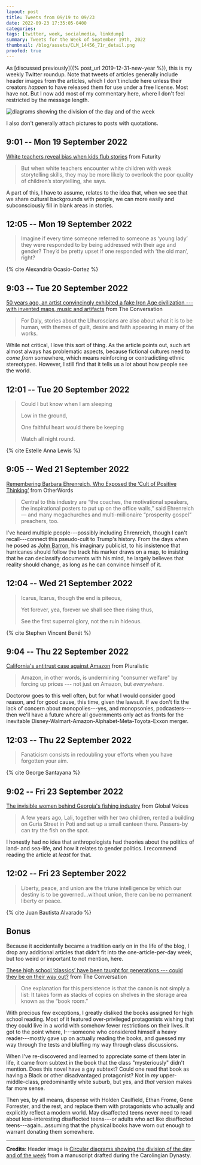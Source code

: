 ```yaml
---
layout: post
title: Tweets from 09/19 to 09/23
date: 2022-09-23 17:35:05-0400
categories:
tags: [twitter, week, socialmedia, linkdump]
summary: Tweets for the Week of September 19th, 2022
thumbnail: /blog/assets/CLM_14456_71r_detail.png
proofed: true
---
```


As [discussed previously]({% post_url 2019-12-31-new-year %}), this is my weekly Twitter roundup.  Note that tweets of articles generally include header images from the articles, which I don't include here unless their creators *happen* to have released them for use under a free license.  Most have not.  But I now add most of my commentary here, where I don't feel restricted by the message length.

![diagrams showing the division of the day and of the week](/blog/assets/CLM_14456_71r_detail.png "diagrams showing the division of the day and of the week")

I also don't generally attach pictures to posts with quotations.

## 9:01 -- Mon 19 September 2022

[<i class="fab fa-twitter-square"></i>](https://twitter.com/jcolag/status/1571846821105786882) [White teachers reveal bias when kids flub stories](https://www.futurity.org/teacher-bias-race-stories-2798892-2/) from Futurity

 > But when white teachers encounter white children with weak storytelling skills, they may be more likely to overlook the poor quality of children’s storytelling, she says.

A part of this, I have to assume, relates to the idea that, when we see that we share cultural backgrounds with people, we can more easily and subconsciously fill in blank areas in stories.

## 12:05 -- Mon 19 September 2022

[<i class="fab fa-twitter-square"></i>](https://twitter.com/jcolag/status/1571893126096072704)

 > Imagine if every time someone referred to someone as ‘young lady’ they were responded to by being addressed with their age and gender? They’d be pretty upset if one responded with ‘the old man’, right?

{% cite Alexandria Ocasio-Cortez %}

## 9:03 -- Tue 20 September 2022

[<i class="fab fa-twitter-square"></i>](https://twitter.com/jcolag/status/1572209712535375873) [50 years ago, an artist convincingly exhibited a fake Iron Age civilization --- with invented maps, music and artifacts](https://theconversation.com/50-years-ago-an-artist-convincingly-exhibited-a-fake-iron-age-civilization-with-invented-maps-music-and-artifacts-189026) from The Conversation

 > For Daly, stories about the Llhuroscians are also about what it is to be human, with themes of guilt, desire and faith appearing in many of the works.

While not critical, I love this sort of thing.  As the article points out, such art almost always has problematic aspects, because fictional cultures need to *come from* somewhere, which means reinforcing or contradicting ethnic stereotypes.  However, I still find that it tells us a lot about how people see the world.

## 12:01 -- Tue 20 September 2022

[<i class="fab fa-twitter-square"></i>](https://twitter.com/jcolag/status/1572254507723100160)

 > Could I but know when I am sleeping
 >
 > Low in the ground,
 >
 > One faithful heart would there be keeping
 >
 > Watch all night round.

{% cite Estelle Anna Lewis %}

## 9:05 -- Wed 21 September 2022

[<i class="fab fa-twitter-square"></i>](https://twitter.com/jcolag/status/1572572604052910080) [Remembering Barbara Ehrenreich, Who Exposed the ‘Cult of Positive Thinking’](https://otherwords.org/remembering-barbara-ehrenreich-who-exposed-the-cult-of-positive-thinking/) from OtherWords

 > Central to this industry are “the coaches, the motivational speakers, the inspirational posters to put up on the office walls,” said Ehrenreich — and many megachurches and multi-millionaire “prosperity gospel” preachers, too.

I've heard multiple people---possibly including Ehrenreich, though I can't recall---connect this pseudo-cult to Trump's history.  From the days when he posed as [John Barron](https://en.wikipedia.org/wiki/Pseudonyms_of_Donald_Trump), his imaginary publicist, to his insistence that hurricanes should follow the track his marker draws on a map, to insisting that he can declassify documents with his mind, he largely believes that reality should change, as long as he can convince himself of it.

## 12:04 -- Wed 21 September 2022

[<i class="fab fa-twitter-square"></i>](https://twitter.com/jcolag/status/1572617650915741705)

 > Icarus, Icarus, though the end is piteous,
 >
 > Yet forever, yea, forever we shall see thee rising thus,
 >
 > See the first supernal glory, not the ruin hideous.

{% cite Stephen Vincent Benét %}

## 9:04 -- Thu 22 September 2022

[<i class="fab fa-twitter-square"></i>](https://twitter.com/jcolag/status/1572934739983572993) [California's antitrust case against Amazon](https://pluralistic.net/2022/09/15/prime-suspect/#consumer-welfare) from Pluralistic

 > Amazon, in other words, is undermining "consumer welfare" by forcing up prices --- not just on Amazon, but *everywhere*.

Doctorow goes to this well often, but for what I would consider good reason, and for good cause, this time, given the lawsuit.  If we don't fix the lack of concern about monopolies---yes, and monopsonies, podcasters---then we'll have a future where all governments only act as fronts for the inevitable Disney-Walmart-Amazon-Alphabet-Meta-Toyota-Exxon merger.

## 12:03 -- Thu 22 September 2022

[<i class="fab fa-twitter-square"></i>](https://twitter.com/jcolag/status/1572979786468556800)

 > Fanaticism consists in redoubling your efforts when you have forgotten your aim.

{% cite George Santayana %}

## 9:02 -- Fri 23 September 2022

[<i class="fab fa-twitter-square"></i>](https://twitter.com/jcolag/status/1573296624901640198) [The invisible women behind Georgia's fishing industry](https://globalvoices.org/2022/09/16/the-invisible-women-behind-georgias-fishing-industry/) from Global Voices

 > A few years ago, Lali, together with her two children, rented a building on Guria Street in Poti and set up a small canteen there. Passers-by can try the fish on the spot.

I honestly had no idea that anthropologists had theories about the politics of land- and sea-life, and how it relates to gender politics.  I recommend reading the article at *least* for that.

## 12:02 -- Fri 23 September 2022

[<i class="fab fa-twitter-square"></i>](https://twitter.com/jcolag/status/1573341922915012609)

 > Liberty, peace, and union are the triune intelligence by which our destiny is to be governed...without union, there can be no permanent liberty or peace.

{% cite Juan Bautista Alvarado %}

## Bonus

Because it accidentally became a tradition early on in the life of the blog, I drop any additional articles that didn't fit into the one-article-per-day week, but too weird or important to not mention, here.

<i class="fas fa-square"></i> [These high school ‘classics’ have been taught for generations --- could they be on their way out?](https://theconversation.com/these-high-school-classics-have-been-taught-for-generations-could-they-be-on-their-way-out-188197) from The Conversation

 > One explanation for this persistence is that the canon is not simply a list: It takes form as stacks of copies on shelves in the storage area known as the “book room.”

With precious few exceptions, I greatly disliked the books assigned for high school reading.  Most of it featured over-privileged protagonists wishing that they could live in a world with somehow fewer restrictions on their lives.  It got to the point where, I---someone who considered himself a heavy reader---mostly gave up on actually reading the books, and guessed my way through the tests and bluffing my way through class discussions.

When I've re-discovered and learned to appreciate some of them later in life, it came from subtext in the book that the class "mysteriously" didn't mention.  Does this novel have a gay subtext?  Could one read that book as having a Black or other disadvantaged protagonist?  Not in *my* upper-middle-class, predominantly white suburb, but yes, and *that* version makes far more sense.

Then yes, by all means, dispense with Holden Caulfield, Ethan Frome, Gene Forrester, and the rest, and replace them with protagonists who actually and explicitly reflect a modern world.  May disaffected teens never need to read about less-interesting disaffected teens---or adults who act like disaffected teens---again...assuming that the physical books have worn out enough to warrant donating them somewhere.

* * *

**Credits**:  Header image is [Circular diagrams showing the division of the day and of the week](https://commons.wikimedia.org/wiki/File:CLM_14456_71r_detail.jpg) from a manuscript drafted during the Carolingian Dynasty.
